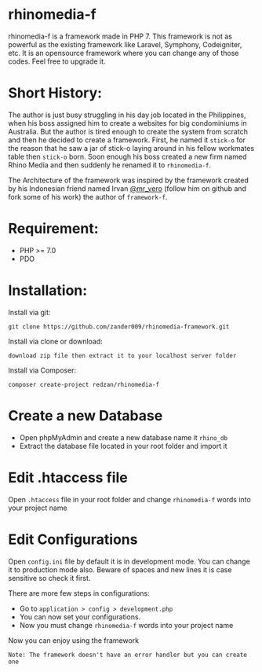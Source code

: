 # rhinomedia-f

rhinomedia-f is a framework made in PHP 7. This framework is not as powerful as the existing framework like Laravel, Symphony, Codeigniter, etc. It is an opensource framework where you can change any of those codes. Feel free to upgrade it.

# Short History:

The author is just busy struggling in his day job located in the Philippines, when his boss assigned him to create a websites for big condominiums in Australia. But the author is tired enough to create the system from scratch and then he decided to create a framework. First, he named it `stick-o` for the reason that he saw a jar of stick-o laying around in his fellow workmates table then `stick-o` born. Soon enough his boss created a new firm named Rhino Media and then suddenly he renamed it to `rhinomedia-f`.

The Architecture of the framework was inspired by the framework created by his Indonesian friend named Irvan [@mr_vero](https://github.com/Mr-vero) (follow him on github and fork some of his work) the author of `framework-f`.


# Requirement:

 - PHP >= 7.0
 - PDO

# Installation:

Install via git:

 ```
 git clone https://github.com/zander009/rhinomedia-framework.git
 ```

Install via clone or download:

``` 
download zip file then extract it to your localhost server folder
```

Install via Composer:

```
composer create-project redzan/rhinomedia-f
```
 
# Create a new Database 

 - Open phpMyAdmin and create a new database name it `rhino_db`
 - Extract the database file located in your root folder and import it

# Edit .htaccess file

Open `.htaccess` file in your root folder and change `rhinomedia-f` words into your project name

# Edit Configurations

Open `config.ini` file by default it is in development mode. You can change it to production mode also. Beware of spaces and new lines it is case sensitive so check it first.

There are more few steps in configurations:

 - Go to `application > config > development.php ` 
 - You can now set your configurations.
 - Now you must change `rhinomedia-f` words into your project name

Now you can enjoy using the framework

```
Note: The framework doesn't have an error handler but you can create one
```
